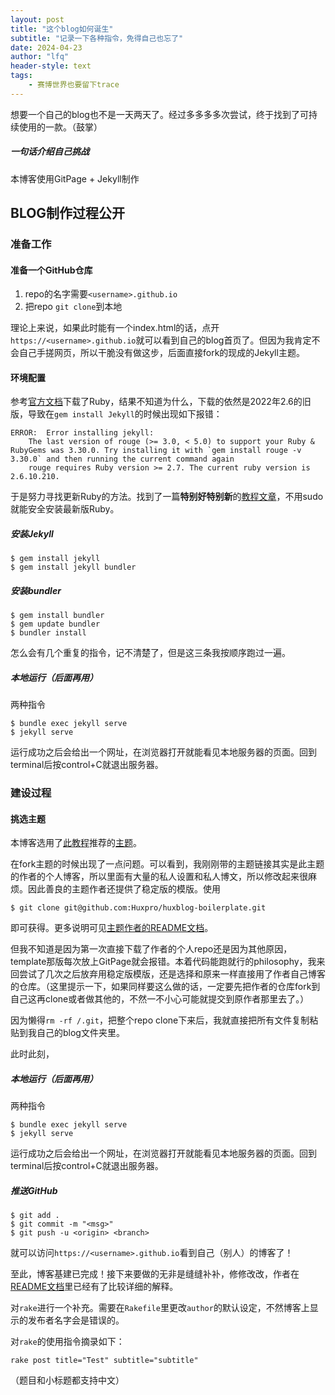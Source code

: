 ```yaml
---
layout: post
title: "这个blog如何诞生"
subtitle: "记录一下各种指令，免得自己也忘了"
date: 2024-04-23
author: "lfq"
header-style: text
tags: 
    - 赛博世界也要留下trace
---
```

想要一个自己的blog也不是一天两天了。经过多多多多次尝试，终于找到了可持续使用的一款。（鼓掌）

##### 一句话介绍自己挑战
本博客使用GitPage + Jekyll制作

## BLOG制作过程公开
### 准备工作
#### 准备一个GitHub仓库
1. repo的名字需要`<username>.github.io`
2. 把repo `git clone`到本地

理论上来说，如果此时能有一个index.html的话，点开`https://<username>.github.io`就可以看到自己的blog首页了。但因为我肯定不会自己手搓网页，所以干脆没有做这步，后面直接fork的现成的Jekyll主题。

#### 环境配置
参考[官方文档](https://docs.github.com/zh/pages/setting-up-a-github-pages-site-with-jekyll/creating-a-github-pages-site-with-jekyll)下载了Ruby，结果不知道为什么，下载的依然是2022年2.6的旧版，导致在`gem install Jekyll`的时候出现如下报错：
```
ERROR:  Error installing jekyll:
	The last version of rouge (>= 3.0, < 5.0) to support your Ruby & RubyGems was 3.30.0. Try installing it with `gem install rouge -v 3.30.0` and then running the current command again
	rouge requires Ruby version >= 2.7. The current ruby version is 2.6.10.210.
```

于是努力寻找更新Ruby的方法。找到了一篇**特别好特别新**的[教程文章](https://www.moncefbelyamani.com/how-to-install-xcode-homebrew-git-rvm-ruby-on-mac/#start-here-if-you-choose-the-long-and-manual-route)，不用sudo就能安全安装最新版Ruby。

##### 安装Jekyll
```
$ gem install jekyll
$ gem install jekyll bundler
```
##### 安装bundler
```
$ gem install bundler
$ gem update bundler
$ bundler install
```
怎么会有几个重复的指令，记不清楚了，但是这三条我按顺序跑过一遍。
##### 本地运行（后面再用）
两种指令
```
$ bundle exec jekyll serve  
$ jekyll serve 
```
运行成功之后会给出一个网址，在浏览器打开就能看见本地服务器的页面。回到terminal后按control+C就退出服务器。

### 建设过程
#### 挑选主题
本博客选用了[此教程](https://keysaim.github.io/post/blog/2017-08-15-how-to-setup-your-github-io-blog/)推荐的[主题](https://github.com/Huxpro/huxpro.github.io)。

在fork主题的时候出现了一点问题。可以看到，我刚刚带的主题链接其实是此主题的作者的个人博客，所以里面有大量的私人设置和私人博文，所以修改起来很麻烦。因此善良的主题作者还提供了稳定版的模版。使用
```
$ git clone git@github.com:Huxpro/huxblog-boilerplate.git
```
即可获得。更多说明可见[主题作者的README文档](https://github.com/Huxpro/huxpro.github.io/blob/master/_doc/README.zh.md)。

但我不知道是因为第一次直接下载了作者的个人repo还是因为其他原因，template那版每次放上GitPage就会报错。本着代码能跑就行的philosophy，我来回尝试了几次之后放弃用稳定版模版，还是选择和原来一样直接用了作者自己博客的仓库。（这里提示一下，如果同样要这么做的话，一定要先把作者的仓库fork到自己这再clone或者做其他的，不然一不小心可能就提交到原作者那里去了。）

因为懒得`rm -rf /.git`，把整个repo clone下来后，我就直接把所有文件复制粘贴到我自己的blog文件夹里。

此时此刻，
##### 本地运行（后面再用）
两种指令
```
$ bundle exec jekyll serve  
$ jekyll serve 
```
运行成功之后会给出一个网址，在浏览器打开就能看见本地服务器的页面。回到terminal后按control+C就退出服务器。

##### 推送GitHub
```
$ git add .
$ git commit -m "<msg>"
$ git push -u <origin> <branch>
```
就可以访问`https://<username>.github.io`看到自己（别人）的博客了！

至此，博客基建已完成！接下来要做的无非是缝缝补补，修修改改，作者在[README文档](https://github.com/Huxpro/huxpro.github.io/blob/master/_doc/README.zh.md)里已经有了比较详细的解释。

对`rake`进行一个补充。需要在`Rakefile`里更改`author`的默认设定，不然博客上显示的发布者名字会是错误的。

对`rake`的使用指令摘录如下：
```
rake post title="Test" subtitle="subtitle"
```
（题目和小标题都支持中文）
